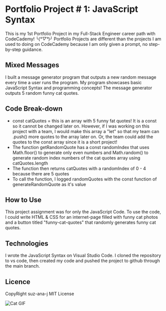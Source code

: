 # Portfolio Project # 1: JavaScript Syntax
This is my 1st Portfolio Project in my Full-Stack Engineer career path with CodeCademy! ╰(*°▽°*)╯ Portfolio Projects are different than the projects I am used to doing on CodeCademy because I am only given a prompt, no step-by-step guidance.

## Mixed Messages
I built a message generator program that outputs a new random message every time a user runs the program. My program showcases basic JavaScript Syntax and programming concepts! The message generator outputs 5 random funny cat quotes.

## Code Break-down
* const catQuotes = this is an array with 5 funny fat quotes! It is a const so it cannot be changed later on. However, if I was working on this project with a team, I would make this array a "let" so that my team can .push() more quotes to the array later on. Or, the team could add the quotes to the const array since it is a short project!
* The function getRandomQuote has a const randomIndex that uses Math.floor() to generate only even numbers and Math.random() to generate random index numbers of the cat quotes array using catQuotes.length
* The function then returns catQuotes with a randomIndex of 0 - 4 because there are 5 quotes
* To call the function, I logged randomQuotes with the const function of generateRandomQuote as it's value

## How to Use
This project assignment was for only the JavaScript Code. To use the code, I could write HTML & CSS for an internet-page filled with funny cat photos and a button titled "funny-cat-quotes" that randomly generates funny cat quotes. 

## Technologies
I wrote the JavaScript Syntax on Visual Studio Code. I cloned the repository to vs code, then created my code and pushed the project to github through the main branch. 

## Licence
CopyRight suz-ana-j    MIT License 

![Cat GIF](giphy.gif)

